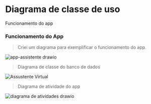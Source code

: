 # Diagrama de classe de uso

Funcionamento do app

### Funcionamento do App


> Criei um diagrama para exemplificar o funcionamento do app.


![app-assistente drawio](https://user-images.githubusercontent.com/73204469/199808392-56080c6d-dbd3-4ac4-833d-853ae9687692.png)


> Diagrama de classe do banco de dados


![Assustente Virtual](https://user-images.githubusercontent.com/73204469/199808585-2793e760-38db-4814-9af1-b72ca36f25dc.png)

> Diagrama de atividade do app

![diagrama de atividades drawio](https://user-images.githubusercontent.com/73204469/199813933-184f15d7-958e-4c7e-8025-a674b3215e1e.png)
